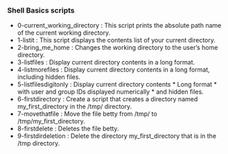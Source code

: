 ### Shell Basics scripts
* 0-current_working_directory
: This script prints the absolute path name of the current working directory.
* 1-listit
: This script displays the contents list of your current directory.
* 2-bring_me_home
: Changes the working directory to the user’s home directory.
* 3-listfiles
: Display current directory contents in a long format.
* 4-listmorefiles
: Display current directory contents in a long format, including hidden files.
* 5-listfilesdigitonly
: Display current directory contents * Long format * with user and group IDs displayed numerically * and hidden files.
* 6-firstdirectory
: Create a script that creates a directory named my_first_directory in the /tmp/ directory.
* 7-movethatfile
: Move the file betty from /tmp/ to /tmp/my_first_directory.
* 8-firstdelete
: Deletes the file betty.
* 9-firstdirdeletion
: Delete the directory my_first_directory that is in the /tmp directory.
